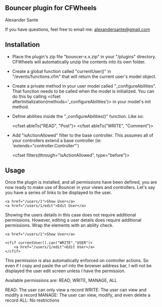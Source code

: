 ## Bouncer plugin for CFWheels

Alexander Sante 

If you have questions, feel free to email me: alexandersante@gmail.com

## Installation

- Place the plugin's zip file "bouncer-x.x.zip" in your "/plugins" directory.  CFWheels will automatically unzip the contents into its own folder.

- Create a global function called "currentUser()" in "/events/functions.cfm" that will return the current user's model object.

- Create a private method in your user model called "_configureAbilities".  That function needs to be called when the model is initialized.  You can do this by calling 
	<cfset afterInitialization(methods='_configureAbilities')>
  in your model's init method.  

- Define abilities inside the "_configureAbilities()" function.  Like so:

	<cfset ableTo("READ", "Post")>
	<cfset ableTo("WRITE", "Comment")>

- Add "isActionAllowed" filter to the base controller.  This assumes all of your controllers extend a base controller (ie: 'extends="controller.Controller"')

	<cfset filters(through="isActionAllowed", type="before")>

## Usage

Once the plugin is installed, and all permissions have been defined, you are now ready to make use of Bouncer in your views and controllers.  Let's say you have a series of links to be displayed to the user.  
	
	<a href="/users/1">Show User</a>
	<a href="/users/1/edit">Edit User</a>

Showing the users details in this case does not require additional permissions.  However, editing a user details does require additional permissions.  Wrap the elements with an ability check.

	<a href="/users/1">Show User</a>

	<cfif currentUser().can("WRITE","USER")>
		<a href="/users/1/edit">Edit User</a>
	</cfif>

This permission is also automatically enforced on controller actions.  So even if I copy and paste the url into the browser address bar, I will not be displayed the user edit screen unless I have the permission.

Available permissions are: READ, WRITE, MANAGE, ALL

READ: The user can only view a record
WRITE: The user can view and modify a record
MANAGE: The user can view, modify, and even delete a record
ALL: No restrictions
